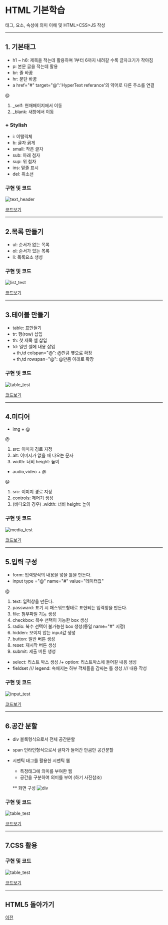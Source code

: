 # HTML 기본학습

태그, 요소, 속성에 의미 이해 및 HTML>CSS>JS 작성

-------------------------------------
## 1. 기본태그

* h1 ~ h6: 제목을 적는데 활용하며 1부터 6까지 내려갈 수록 글자크기가 작아짐 <br>
* p: 본문 글을 적는데 활용 <br>
* br: 줄 바꿈 <br>
* hr: 문단 바꿈 <br>
* a href="#" target="@":'HyperText referance'의 약어로 다른 주소를 연결 <br>

@ 
1. _self: 현재페이지에서 이동 <br>
2. _blank: 새창에서 이동 <br>

### + Stylish

* i: 이탤릭체 <br>
* b: 글자 굵게 <br>
* small: 작은 글자 <br>
* sub: 아래 첨자 <br>
* sup: 위 첨자 <br>
* ins: 밑줄 표시 <br>
* del: 취소선 <br> 


### 구현 및 코드
![text_header](/01_HTML/실행화면/text_header.png "기본구성")

[코드보기](https://github.com/kg4543/StudyHtml/blob/main/01_HTML/text_header.html)

-------------------------------
## 2.목록 만들기 

* ul: 순서가 없는 목록
* ol: 순서가 있는 목록
* li: 목록요소 생성
 
 ### 구현 및 코드
![list_test](/01_HTML/실행화면/list_test.PNG "목록구성")

[코드보기](https://github.com/kg4543/StudyHtml/blob/main/01_HTML/list_test.html)

-------------------------------
## 3.테이블 만들기 

* table: 표만들기
* tr: 행(row) 삽입
* th: 첫 제목 셀 삽입
* td: 일반 셀에 내용 삽입
<br> \+ th,td colspan="@": @만큼 옆으로 확장
<br> \+ th,td rowspan="@": @만큼 아래로 확장
 
 ### 구현 및 코드
![table_test](/01_HTML/실행화면/table_test.PNG "테이블구성")

[코드보기](https://github.com/kg4543/StudyHtml/blob/main/01_HTML/table_test.html)

-------------------------------
## 4.미디어 

* img + @

@
1. src: 이미지 경로 지정
2. alt: 이미지가 없을 때 나오는 문자
3. width: 너비 height: 높이

* audio,video + @

@
1. src: 이미지 경로 지정
2. controls: 제어기 생성
3. (비디오의 경우) .width: 너비 height: 높이
 
 ### 구현 및 코드
![media_test](/01_HTML/실행화면/media_test.PNG "미디어구성")

[코드보기](https://github.com/kg4543/StudyHtml/blob/main/01_HTML/media_test.html)

-------------------------------
## 5.입력 구성

* form: 입력양식의 내용을 넣을 틀을 만든다.
* input type ="@" name="#" value="데이터값"

@
1. text: 입력창을 만든다.
2. passward: 표기 시 패스워드형태로 표현되는 입력창을 만든다.
3. file: 첨부파일 기능 생성
4. checkbox: 복수 선택이 가능한 box 생성
5. radio: 복수 선택이 불가능한 box 생성(동일 name="#" 지정)
6. hidden: 보이지 않는 input값 생성
7. button: 일반 버튼 생성
8. reset: 재시작 버튼 생성
9. submit: 제출 버튼 생성

* select: 리스트 박스 생성
 /+ option: 리스트박스에 들어갈 내용 생성
* fieldset /// legend: 속해지는 하부 객체들을 감싸는 틀 생성 /// 내용 작성

 ### 구현 및 코드
![input_test](/01_HTML/실행화면/input_test.PNG "입력 구성")

[코드보기](https://github.com/kg4543/StudyHtml/blob/main/01_HTML/input_test.html)

-------------------------------
## 6.공간 분할 

* div 블록형식으로서 전체 공간분할
* span 인라인형식으로서 글자가 들어간 만큼만 공간분할

* 시맨틱 태그를 활용한 시맨틱 웹
  - 특정태그에 의미를 부여한 웹
  - 공간을 구분하여 의미를 부여 (하기 사진참조)
  
  ** 화면 구성
 ![div](/01_HTML/images/공간분할.PNG "공간분할")
 
 ### 구현 및 코드
![table_test](/01_HTML/실행화면/table_test.png "테이블구성")

[코드보기](https://github.com/kg4543/StudyHtml/blob/main/01_HTML/space_test.html)

-------------------------------
## 7.CSS 활용  

 
 ### 구현 및 코드
![table_test](/01_HTML/실행화면/table_test.png "테이블구성")

[코드보기](https://github.com/kg4543/StudyHtml/blob/main/01_HTML/space_test.html)

-------------------------------

## HTML5 돌아가기

[이전](https://github.com/kg4543/StudyHtml)
